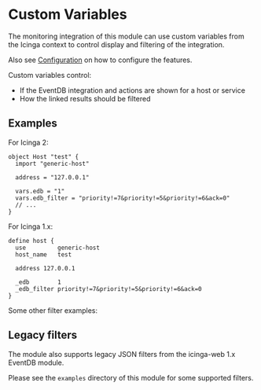 Custom Variables
================

The monitoring integration of this module can use custom variables from the
Icinga context to control display and filtering of the integration.

Also see [Configuration](02-Configuration.md) on how to configure the features.

Custom variables control:

* If the EventDB integration and actions are shown for a host or service
* How the linked results should be filtered

## Examples

For Icinga 2:

```icinga2
object Host "test" {
  import "generic-host"
  
  address = "127.0.0.1"
  
  vars.edb = "1"
  vars.edb_filter = "priority!=7&priority!=5&priority!=6&ack=0"
  // ...
}
```

For Icinga 1.x:

```nagios
define host {
  use         generic-host
  host_name   test
  
  address 127.0.0.1
  
  _edb        1
  _edb_filter priority!=7&priority!=5&priority!=6&ack=0
}
```

Some other filter examples:




## Legacy filters

The module also supports legacy JSON filters from the icinga-web 1.x EventDB module.

Please see the `examples` directory of this module for some supported filters.
